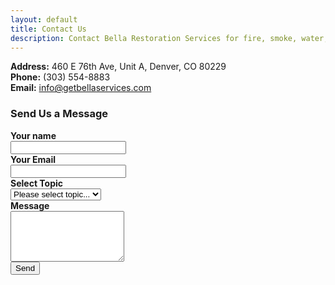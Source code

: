 ```yaml
---
layout: default
title: Contact Us
description: Contact Bella Restoration Services for fire, smoke, water, and mold damage restoration.
---
```


<div class="section">
    <div class="container">
        <div class="row">
            <div class="col-sm-7">
                <!-- Map -->
                <div id="contact-us-map" class="leaflet-container leaflet-fade-anim" tabindex="0" style="position: relative;">
                    <div class="leaflet-map-pane">
                        <!-- Map content will be handled by JavaScript -->
                    </div>
                </div>
                <!-- End Map -->
                <!-- Contact Info -->
                <p class="contact-us-details">
                    <b>Address:</b> 460 E 76th Ave, Unit A, Denver, CO 80229<br>
                    <b>Phone:</b> (303) 554-8883<br>
                    <b>Email:</b> <a href="mailto:info@getbellaservices.com">info@getbellaservices.com</a>
                </p>
                <!-- End Contact Info -->
            </div>
            <div class="col-sm-5">
                <!-- Contact Form -->
                <h3>Send Us a Message</h3>
                <div class="contact-form-wrapper">
                    <form class="form-horizontal" role="form" method="post">
                        <div class="form-group">
                            <label for="Name" class="col-sm-3 control-label"><b>Your name</b></label>
                            <div class="col-sm-9">
                                <input class="form-control" id="Name" name="Name" type="text" placeholder="">
                            </div>
                        </div>
                        <div class="form-group">
                            <label for="contact-email" class="col-sm-3 control-label"><b>Your Email</b></label>
                            <div class="col-sm-9">
                                <input class="form-control" id="contact-email" name="Email" type="text" placeholder="">
                            </div>
                        </div>
                        <div class="form-group">
                            <label for="contact-message" class="col-sm-3 control-label"><b>Select Topic</b></label>
                            <div class="col-sm-9">
                                <select class="form-control" name="Topic" id="prependedInput">
                                    <option>Please select topic...</option>
                                    <option>General</option>
                                    <option>Services</option>
                                    <option>Orders</option>
                                </select>
                            </div>
                        </div>
                        <div class="form-group">
                            <label for="contact-message" class="col-sm-3 control-label"><b>Message</b></label>
                            <div class="col-sm-9">
                                <textarea class="form-control" rows="5" name="Message" id="contact-message"></textarea>
                            </div>
                        </div>                        
                        <div class="form-group">
                            <div class="col-sm-12">
                                <button type="submit" class="btn pull-right">Send</button>
                            </div>
                        </div>
                    </form>
                </div>
                <!-- End Contact Info -->
            </div>
        </div>
    </div>
</div> 